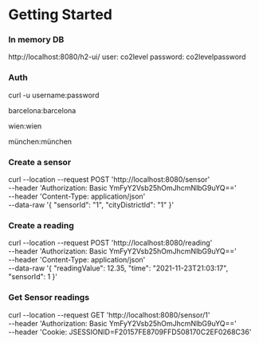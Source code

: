 # Getting Started

### In memory DB
http://localhost:8080/h2-ui/
user: co2level
password: co2levelpassword

### Auth
curl -u username:password

barcelona:barcelona

wien:wien

münchen:münchen

### Create a sensor

curl --location --request POST 'http://localhost:8080/sensor' \
--header 'Authorization: Basic YmFyY2Vsb25hOmJhcmNlbG9uYQ==' \
--header 'Content-Type: application/json' \
--data-raw '{
"sensorId": "1",
"cityDistrictId": "1"
}'

### Create a reading

curl --location --request POST 'http://localhost:8080/reading' \
--header 'Authorization: Basic YmFyY2Vsb25hOmJhcmNlbG9uYQ==' \
--header 'Content-Type: application/json' \
--data-raw '{
"readingValue": 12.35,
"time": "2021-11-23T21:03:17",
"sensorId": 1
}'

### Get Sensor readings

curl --location --request GET 'http://localhost:8080/sensor/1' \
--header 'Authorization: Basic YmFyY2Vsb25hOmJhcmNlbG9uYQ==' \
--header 'Cookie: JSESSIONID=F20157FE8709FFD508170C2EF0268C36'

